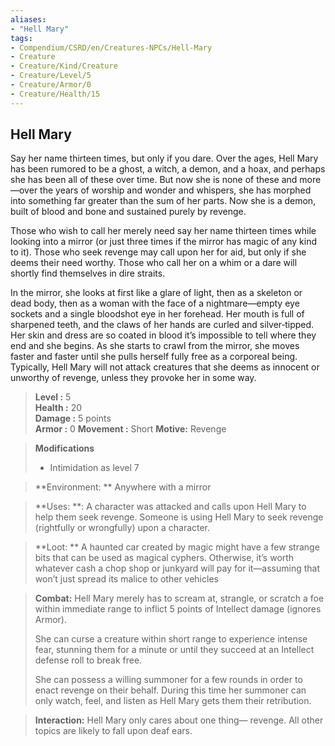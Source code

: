 ```yaml
---
aliases:
- "Hell Mary"
tags:
- Compendium/CSRD/en/Creatures-NPCs/Hell-Mary
- Creature
- Creature/Kind/Creature
- Creature/Level/5
- Creature/Armor/0
- Creature/Health/15
---
```


  
## Hell Mary  
Say her name thirteen times, but only if you dare. Over the ages, Hell Mary has been rumored to be a ghost, a witch, a demon, and a hoax, and perhaps she has been all of these over time. But now she is none of these and more—over the years of worship and wonder and whispers, she has morphed into something far greater than the sum of her parts. 
Now she is a demon, built of blood and bone and sustained purely by revenge. 

Those who wish to call her merely need say her name thirteen times while looking into a mirror (or just three times if the mirror has magic of any kind to it). Those who seek revenge may call upon her for aid, but only if she deems their need worthy. Those who call her on a whim or a dare will shortly find themselves in dire straits.

In the mirror, she looks at first like a glare of light, then as a skeleton or dead body, then as a woman with the face of a nightmare—empty eye sockets and a single bloodshot eye in her forehead. Her mouth is full of sharpened teeth, and the claws of her hands are curled and silver‑tipped. Her skin and dress are so coated in blood it’s impossible to tell where they end and she begins. As she starts to crawl from the mirror, she moves faster and faster until she pulls herself fully free as a corporeal being. Typically, Hell Mary will not attack creatures that she deems as innocent or unworthy of revenge, unless they provoke her in some way.

  
> **Level :** 5  
> **Health :** 20  
> **Damage :** 5 points  
> **Armor :** 0
> **Movement :** Short 
> **Motive:** Revenge 

> **Modifications**  
>- Intimidation as level 7 

  
> **Environment: ** Anywhere with a mirror 
 
> **Uses: **: A character was attacked and calls upon Hell Mary to help them seek revenge. Someone is using Hell Mary to seek revenge (rightfully or wrongfully) upon a character.

> **Loot: ** A haunted car created by magic might have a few strange bits that can be used as magical cyphers. Otherwise, it’s worth whatever cash a chop shop or junkyard will pay for it—assuming that won’t just spread its malice to other vehicles

> **Combat:** 
>Hell Mary merely has to scream at, strangle, or scratch a foe within immediate range to inflict 5 points of Intellect damage (ignores Armor). 
>
>She can curse a creature within short range to experience intense fear, stunning them for a minute or until they succeed at an Intellect defense roll to break free. 
>
>She can possess a willing summoner for a few rounds in order to enact revenge on their behalf. During this time her summoner can only watch, feel, and listen as Hell Mary gets them their retribution. 

> **Interaction:** 
> Hell Mary only cares about one thing— revenge. All other topics are likely to fall upon deaf ears. 

